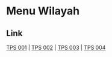 # Menu Wilayah

## Link

[TPS 001](https://github.com/gigit-pemilu/pemilu-2024-53-nusa-tenggara-timur/tree/main/pilpres/hitung-suara/sub/53-nusa-tenggara-timur/sub/19-manggarai-timur/sub/02-lamba-leda-selatan/sub/2029-compang-wesang/sub/001-tps)
 | 
[TPS 002](https://github.com/gigit-pemilu/pemilu-2024-53-nusa-tenggara-timur/tree/main/pilpres/hitung-suara/sub/53-nusa-tenggara-timur/sub/19-manggarai-timur/sub/02-lamba-leda-selatan/sub/2029-compang-wesang/sub/002-tps)
 | 
[TPS 003](https://github.com/gigit-pemilu/pemilu-2024-53-nusa-tenggara-timur/tree/main/pilpres/hitung-suara/sub/53-nusa-tenggara-timur/sub/19-manggarai-timur/sub/02-lamba-leda-selatan/sub/2029-compang-wesang/sub/003-tps)
 | 
[TPS 004](https://github.com/gigit-pemilu/pemilu-2024-53-nusa-tenggara-timur/tree/main/pilpres/hitung-suara/sub/53-nusa-tenggara-timur/sub/19-manggarai-timur/sub/02-lamba-leda-selatan/sub/2029-compang-wesang/sub/004-tps)

